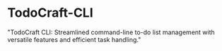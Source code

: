 # TodoCraft-CLI
"TodoCraft CLI: Streamlined command-line to-do list management with versatile features and efficient task handling."
